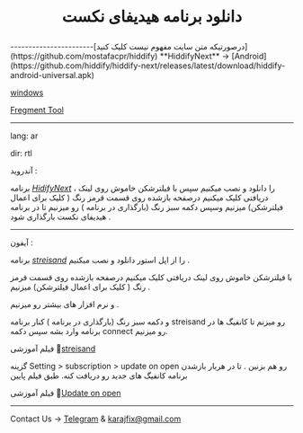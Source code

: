 <h1>
<center> 
        <p>
         دانلود برنامه هیدیفای نکست
        </p>
</center>
</h1>
-----------------------[درصورتیکه متن سایت مفهوم نیست کلیک کنید](https://github.com/mostafacpr/hiddify)
**HiddifyNext** → [Android](https://github.com/hiddify/hiddify-next/releases/latest/download/hiddify-android-universal.apk) 

[windows](https://github.com/hiddify/hiddify-next/releases/latest/download/hiddify-windows-x64-setup.zip) 

 [Fregment Tool](https://f.fix7.shop)


--- 

 lang: ar
 
dir: rtl

 آندروید :
 
 برنامه [*HidifyNext*](https://github.com/hiddify/hiddify-next/releases/latest/download/hiddify-android-universal.apk)
 ، را دانلود و نصب میکنیم سپس با فیلترشکن خاموش روی لینک دریافتی کلیک میکنیم درصفحه بازشده روی قسمت قرمز رنگ ( کلیک برای اعمال فیلترشکن) میزنیم وسپس دکمه سبز رنگ (بارگذاری در برنامه ) رو میزنیم تا در برنامه هیدیفای نکست بارگذاری شود .
 

 ---
  آیفون :
  
 
برنامه [*streisand*](https://apps.apple.com/us/app/streisand/id6450534064)
 را از اپل استور دانلود و نصب میکنیم .



با فیلترشکن خاموش روی لینک دریافتی کلیک میکنیم درصفحه بازشده روی قسمت قرمز رنگ ( کلیک برای اعمال فیلترشکن) میزنیم .

و نرم افزار های بیشتر رو میزنیم .


و دکمه سبز رنگ (بارگذاری در برنامه ) کنار برنامه streisand رو میزنم تا کانفیگ ها در برنامه وارد بشه سپس دکمه connect رو میزنیم.


فیلم آموزشی
🎥[streisand](https://drive.google.com/file/d/1Rt52BTSyQ-yogfVQOoz0PtRmY0RmT8f8/view)


گزینه Setting > subscription > update on open رو هم بزنین . تا در هربار بازشدن برنامه کانفیگ های جدید رو دریافت کنه. طبق فیلم پایین


فیلم آموزشی
🎥[Update on open](https://drive.google.com/file/d/1J2bxjsazmLSwviAnfgWbHNf-5ErjebKC/view)

 



________________________________________

Contact Us → [Telegram](http://t.me/fastfixgsm) & [karajfix@gmail.com](mailto:gfix4600@gmail.com)       


